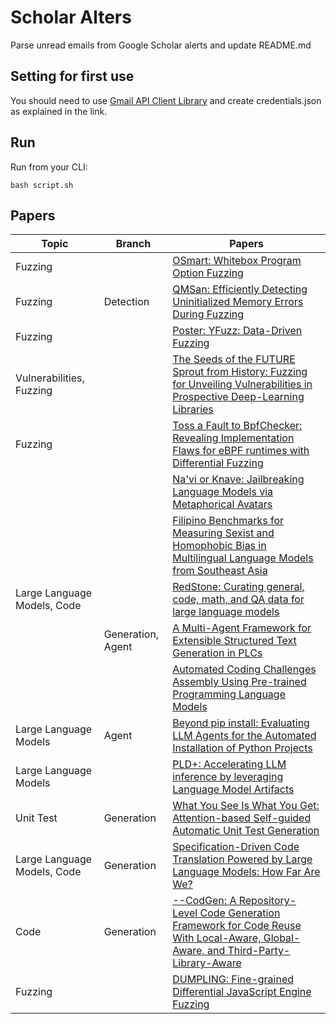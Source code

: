 # Scholar Alters
Parse unread emails from Google Scholar alerts and update README.md

## Setting for first use
You should need to use [Gmail API Client Library](https://developers.google.com/gmail/api/quickstart/python) and create
credentials.json as explained in the link.

## Run
Run from your CLI:
```
bash script.sh
```
## Papers

| Topic | Branch | Papers |
| --- | --- | --- |
| Fuzzing |  | [OSmart: Whitebox Program Option Fuzzing](https://scholar.google.com/scholar_url?url=https://dl.acm.org/doi/pdf/10.1145/3658644.3690228&hl=en&sa=X&d=5904285857975094724&ei=S7N0Z9D-L5OW6rQP3-rzuQM&scisig=AFWwaeZcYeCjL7gfkZrZBmd5wp0K&oi=scholaralrt&hist=apJ4fD8AAAAJ:8900472388513427833:AFWwaeZM7Y6I9R2ROVLnk31jdyVz&html=&pos=0&folt=rel) |
| Fuzzing | Detection | [QMSan: Efficiently Detecting Uninitialized Memory Errors During Fuzzing](https://scholar.google.com/scholar_url?url=http://hexhive.epfl.ch/publications/files/25NDSS3.pdf&hl=en&sa=X&d=3492882422078037654&ei=S7N0Z9D-L5OW6rQP3-rzuQM&scisig=AFWwaeZxIATbpvC3O6qNX1ezNWyG&oi=scholaralrt&hist=apJ4fD8AAAAJ:8900472388513427833:AFWwaeZM7Y6I9R2ROVLnk31jdyVz&html=&pos=1&folt=rel) |
| Fuzzing |  | [Poster: YFuzz: Data-Driven Fuzzing](https://scholar.google.com/scholar_url?url=https://www.csie.ntu.edu.tw/~hchsiao/pub/2024_ACM_CCS_Poster_YFuzz.pdf&hl=en&sa=X&d=18376408825098183725&ei=S7N0Z6zDMei96rQP4aet-Qk&scisig=AFWwaebiZotv5kr2o8-Cs_VrhpK-&oi=scholaralrt&hist=apJ4fD8AAAAJ:11137134570824175991:AFWwaeZJgvZkFmSwNlRigHvrI7d8&html=&pos=0&folt=rel) |
| Vulnerabilities, Fuzzing |  | [The Seeds of the FUTURE Sprout from History: Fuzzing for Unveiling Vulnerabilities in Prospective Deep-Learning Libraries](https://scholar.google.com/scholar_url?url=https://arxiv.org/pdf/2412.01317&hl=en&sa=X&d=764387796281622381&ei=S7N0Z6zDMei96rQP4aet-Qk&scisig=AFWwaebgTvBPe0xwbCVM8zY32lk7&oi=scholaralrt&hist=apJ4fD8AAAAJ:11137134570824175991:AFWwaeZJgvZkFmSwNlRigHvrI7d8&html=&pos=1&folt=rel) |
| Fuzzing |  | [Toss a Fault to BpfChecker: Revealing Implementation Flaws for eBPF runtimes with Differential Fuzzing](https://scholar.google.com/scholar_url?url=https://dl.acm.org/doi/abs/10.1145/3658644.3690237&hl=en&sa=X&d=12137116921511939827&ei=S7N0Z6zDMei96rQP4aet-Qk&scisig=AFWwaebOdw--XF39Z9uPyh1P88CG&oi=scholaralrt&hist=apJ4fD8AAAAJ:11137134570824175991:AFWwaeZJgvZkFmSwNlRigHvrI7d8&html=&pos=2&folt=rel) |
|  |  | [Na'vi or Knave: Jailbreaking Language Models via Metaphorical Avatars](https://scholar.google.com/scholar_url?url=https://arxiv.org/pdf/2412.12145&hl=en&sa=X&d=18286592697412870574&ei=S7N0Z4ipLsKM6rQP6_3j2Ao&scisig=AFWwaeaBuYokGpr4bf1iU52ucqXp&oi=scholaralrt&hist=apJ4fD8AAAAJ:3096313017463695374:AFWwaeb8R4GEV1B4xk_Cz2b6H7gj&html=&pos=0&folt=rel) |
|  |  | [Filipino Benchmarks for Measuring Sexist and Homophobic Bias in Multilingual Language Models from Southeast Asia](https://scholar.google.com/scholar_url?url=https://arxiv.org/pdf/2412.07303&hl=en&sa=X&d=3345661891608446183&ei=S7N0Z4ipLsKM6rQP6_3j2Ao&scisig=AFWwaebdhqcxKfB4EFmIyH7xPJyt&oi=scholaralrt&hist=apJ4fD8AAAAJ:3096313017463695374:AFWwaeb8R4GEV1B4xk_Cz2b6H7gj&html=&pos=1&folt=rel) |
| Large Language Models, Code |  | [RedStone: Curating general, code, math, and QA data for large language models](https://scholar.google.com/scholar_url?url=https://arxiv.org/pdf/2412.03398&hl=en&sa=X&d=16797635734320915105&ei=S7N0Z4ipLsKM6rQP6_3j2Ao&scisig=AFWwaeazyTZu3roIz_NKCSo3CKoo&oi=scholaralrt&hist=apJ4fD8AAAAJ:3096313017463695374:AFWwaeb8R4GEV1B4xk_Cz2b6H7gj&html=&pos=2&folt=rel) |
|  | Generation, Agent | [A Multi-Agent Framework for Extensible Structured Text Generation in PLCs](https://scholar.google.com/scholar_url?url=https://arxiv.org/pdf/2412.02410&hl=en&sa=X&d=17006861475835958904&ei=S7N0Z4ipLsKM6rQP6_3j2Ao&scisig=AFWwaeZ6VrvdxaKcZrukrsRj_0TN&oi=scholaralrt&hist=apJ4fD8AAAAJ:3096313017463695374:AFWwaeb8R4GEV1B4xk_Cz2b6H7gj&html=&pos=3&folt=rel) |
|  |  | [Automated Coding Challenges Assembly Using Pre-trained Programming Language Models](https://scholar.google.com/scholar_url?url=https://dl.acm.org/doi/abs/10.1145/3649165.3690107&hl=en&sa=X&d=5399494440927596173&ei=S7N0Z4ipLsKM6rQP6_3j2Ao&scisig=AFWwaeZnZbb8zqRw1qUXqBP28nWf&oi=scholaralrt&hist=apJ4fD8AAAAJ:3096313017463695374:AFWwaeb8R4GEV1B4xk_Cz2b6H7gj&html=&pos=4&folt=rel) |
| Large Language Models | Agent | [Beyond pip install: Evaluating LLM Agents for the Automated Installation of Python Projects](https://scholar.google.com/scholar_url?url=https://arxiv.org/pdf/2412.06294&hl=en&sa=X&d=12383435676556987354&ei=S7N0Z4ipLsKM6rQP6_3j2Ao&scisig=AFWwaeYHZsAMLtJmfu4uL1VdkL4C&oi=scholaralrt&hist=apJ4fD8AAAAJ:3096313017463695374:AFWwaeb8R4GEV1B4xk_Cz2b6H7gj&html=&pos=5&folt=rel) |
| Large Language Models |  | [PLD+: Accelerating LLM inference by leveraging Language Model Artifacts](https://scholar.google.com/scholar_url?url=https://arxiv.org/pdf/2412.01447&hl=en&sa=X&d=18114702036277296656&ei=S7N0Z4ipLsKM6rQP6_3j2Ao&scisig=AFWwaeY54OQViMYLArTRH9JOR-GQ&oi=scholaralrt&hist=apJ4fD8AAAAJ:3096313017463695374:AFWwaeb8R4GEV1B4xk_Cz2b6H7gj&html=&pos=6&folt=rel) |
| Unit Test | Generation | [What You See Is What You Get: Attention-based Self-guided Automatic Unit Test Generation](https://scholar.google.com/scholar_url?url=https://arxiv.org/pdf/2412.00828&hl=en&sa=X&d=16325077974560085731&ei=S7N0Z4ipLsKM6rQP6_3j2Ao&scisig=AFWwaeYfRS07_dQ0eWQGtjiXr0EP&oi=scholaralrt&hist=apJ4fD8AAAAJ:3096313017463695374:AFWwaeb8R4GEV1B4xk_Cz2b6H7gj&html=&pos=7&folt=rel) |
| Large Language Models, Code | Generation | [Specification-Driven Code Translation Powered by Large Language Models: How Far Are We?](https://scholar.google.com/scholar_url?url=https://arxiv.org/pdf/2412.04590&hl=en&sa=X&d=13967159843021823275&ei=S7N0Z4ipLsKM6rQP6_3j2Ao&scisig=AFWwaeawqUzhyDHHliR3mIVgb1pt&oi=scholaralrt&hist=apJ4fD8AAAAJ:3096313017463695374:AFWwaeb8R4GEV1B4xk_Cz2b6H7gj&html=&pos=8&folt=rel) |
| Code | Generation | [--CodGen: A Repository-Level Code Generation Framework for Code Reuse With Local-Aware, Global-Aware, and Third-Party-Library-Aware](https://scholar.google.com/scholar_url?url=https://www.computer.org/csdl/journal/ts/2024/12/10734067/21iLh4j0oG4&hl=vi&sa=X&d=14965358660665661903&ei=S7N0Z638Mvuh6rQPosHk8Ag&scisig=AFWwaebyVrf7n1wkHwY82kEVdTJX&oi=scholaralrt&hist=apJ4fD8AAAAJ:11355862984917483435:AFWwaeZvT_NNWQMu4_zZrEW644gW&html=&pos=0&folt=rel) |
| Fuzzing |  | [DUMPLING: Fine-grained Differential JavaScript Engine Fuzzing](https://scholar.google.com/scholar_url?url=https://nebelwelt.net/files/25NDSS2.pdf&hl=vi&sa=X&d=16753500639211273191&ei=S7N0Z638Mvuh6rQPosHk8Ag&scisig=AFWwaeY3FkHyNmGPqk8U-7_UDKRd&oi=scholaralrt&hist=apJ4fD8AAAAJ:11355862984917483435:AFWwaeZvT_NNWQMu4_zZrEW644gW&html=&pos=1&folt=rel) |
